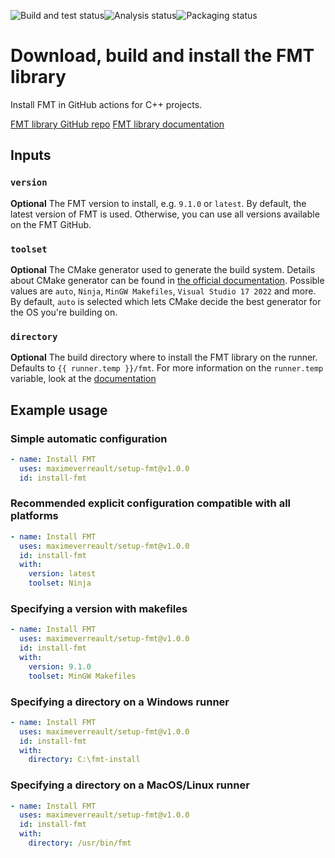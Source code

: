 ![Build and test status](https://github.com/maximeverreault/setup-fmt/actions/workflows/test.yml/badge.svg)![Analysis status](https://github.com/maximeverreault/setup-fmt/actions/workflows/codeql-analysis.yml/badge.svg)![Packaging status](https://github.com/maximeverreault/setup-fmt/actions/workflows/check-dist.yml/badge.svg)

# Download, build and install the FMT library

Install FMT in GitHub actions for C++ projects.

[FMT library GitHub repo](https://github.com/fmtlib/fmt)
[FMT library documentation](https://fmt.dev/latest/index.html)

## Inputs

### `version`

**Optional** The FMT version to install, e.g. `9.1.0` or `latest`.
By default, the latest version of FMT is used. Otherwise, you can use all versions available on the FMT GitHub.

### `toolset`

**Optional** The CMake generator used to generate the build system. Details about CMake generator can be found
in [the official documentation](https://cmake.org/cmake/help/latest/manual/cmake-generators.7.html). Possible values
are `auto`, `Ninja`, `MinGW Makefiles`, `Visual Studio 17 2022` and more.
By default, `auto` is selected which lets CMake decide the best generator for the OS you're building on.

### `directory`

**Optional** The build directory where to install the FMT library on the runner.
Defaults to `{{ runner.temp }}/fmt`. For more information on the `runner.temp` variable, look at
the [documentation](https://docs.github.com/en/actions/learn-github-actions/variables#default-environment-variables)

## Example usage

### Simple automatic configuration

```yml
- name: Install FMT
  uses: maximeverreault/setup-fmt@v1.0.0
  id: install-fmt
```

### Recommended explicit configuration compatible with all platforms

```yml
- name: Install FMT
  uses: maximeverreault/setup-fmt@v1.0.0
  id: install-fmt
  with:
    version: latest
    toolset: Ninja
```

### Specifying a version with makefiles

```yml
- name: Install FMT
  uses: maximeverreault/setup-fmt@v1.0.0
  id: install-fmt
  with:
    version: 9.1.0
    toolset: MinGW Makefiles
```

### Specifying a directory on a Windows runner

```yml
- name: Install FMT
  uses: maximeverreault/setup-fmt@v1.0.0
  id: install-fmt
  with:
    directory: C:\fmt-install
```

### Specifying a directory on a MacOS/Linux runner

```yml
- name: Install FMT
  uses: maximeverreault/setup-fmt@v1.0.0
  id: install-fmt
  with:
    directory: /usr/bin/fmt
```
